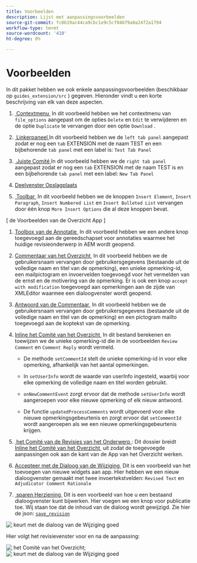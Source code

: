 ```yaml
---
title: Voorbeelden
description: Lijst met aanpassingsvoorbeelden
source-git-commit: fc0b19ac44ca9cbc1e9c5cf046f9a0a24f2a1794
workflow-type: tm+mt
source-wordcount: '410'
ht-degree: 0%

---
```



# Voorbeelden

In dit pakket hebben we ook enkele aanpassingsvoorbeelden (beschikbaar op `guides_extension/src` ) gegeven. Hieronder vindt u een korte beschrijving van elk van deze aspecten.

1. [&#x200B; Contextmenu &#x200B;](./examples/file_options.ts)
In dit voorbeeld hebben we het contextmenu van `file_options` aangepast om de opties `Delete` en `Edit` te verwijderen en de optie `Duplicate` te vervangen door een optie `Download` .

2. [&#x200B; Linkerpaneel &#x200B;](./examples/left_panel_container.ts)
In dit voorbeeld hebben we de `left tab panel` aangepast zodat er nog een `tab` EXTENSION met de naam TEST en een bijbehorende `tab panel` met een label is: `Test Tab Panel`

3. [&#x200B; Juiste Comité &#x200B;](./examples/right_panel_container.ts)
In dit voorbeeld hebben we de `right tab panel` aangepast zodat er nog een `tab` EXTENSION met de naam TEST is en een bijbehorende `tab panel` met een label: `New Tab Panel`

4. [Deelvenster Opslagplaats](./examples/repository_panel.ts)

5. [&#x200B; Toolbar &#x200B;](./examples/toolbar.ts)
In dit voorbeeld hebben we de knoppen `Insert Element`, `Insert Paragraph`, `Insert Numbered List` en `Insert Bulleted List` vervangen door één knop `More Insert Options` die al deze knoppen bevat.

[ de Voorbeelden van de Overzicht App ]

1. [&#x200B; Toolbox van de Annotatie &#x200B;](./examples/review_app_examples/annotation_extension.ts)
In dit voorbeeld hebben we een andere knop toegevoegd aan de gereedschapset voor annotaties waarmee het huidige revisieonderwerp in AEM wordt geopend.

2. [&#x200B; Commentaar van het Overzicht &#x200B;](./examples/review_app_examples/review_comment.ts)
In dit voorbeeld hebben we de gebruikersnaam vervangen door gebruikersgegevens (bestaande uit de volledige naam en titel van de opmerking), een unieke opmerking-id, een mailpictogram en invoervelden toegevoegd voor het vermelden van de ernst en de motivering van de opmerking.
Er is ook een knop `accept with modification` toegevoegd aan opmerkingen aan de zijde van XMLEditor waarmee een dialoogvenster wordt geopend.

3. [&#x200B; Antwoord van de Commentaar &#x200B;](./examples/review_app_examples/comment_reply.ts)
In dit voorbeeld hebben we de gebruikersnaam vervangen door gebruikersgegevens (bestaande uit de volledige naam en titel van de opmerking) en een pictogram mailto toegevoegd aan de koptekst van de opmerking.

4. [&#x200B; Inline het Comité van het Overzicht &#x200B;](./examples/review_app_examples/inline_review_panel.ts)
In dit bestand berekenen en toewijzen we de unieke opmerking-id die in de voorbeelden `Review Comment` en `Comment Reply` wordt vermeld.
   - De methode `setCommentId` stelt de unieke opmerking-id in voor elke opmerking, afhankelijk van het aantal opmerkingen.

   - In `setUserInfo` wordt de waarde van userInfo ingesteld, waarbij voor elke opmerking de volledige naam en titel worden gebruikt.

   - `onNewCommentEvent` zorgt ervoor dat de methode `setUserInfo` wordt aangeroepen voor elke nieuwe opmerking of elk nieuw antwoord.

   - De functie `updatedProcessComments` wordt uitgevoerd voor elke nieuwe opmerkingsgebeurtenis en zorgt ervoor dat `setCommentId` wordt aangeroepen als we een nieuwe opmerkingsgebeurtenis krijgen.

5. [&#x200B; het Comité van de Revisies van het Onderwerp &#x200B;](./examples/review_app_examples/topic_reviews.ts): Dit dossier breidt [&#x200B; Inline het Comité van het Overzicht &#x200B;](./examples/review_app_examples/inline_review_panel.ts) uit zodat de toegevoegde aanpassingen ook aan de kant van de App van het Overzicht werken.

6. [&#x200B; Accepteer met de Dialoog van de Wijziging &#x200B;](./examples/review_app_examples/accept_with_modification_dialog.ts)
Dit is een voorbeeld van het toevoegen van nieuwe widgets aan app. Hier hebben we een nieuw dialoogvenster gemaakt met twee invoertekstvelden: `Revised Text` en `Adjudicator Comment Rationale`

7. [&#x200B; sparen Herziening &#x200B;](./examples/save_revision.ts)
Dit is een voorbeeld van hoe u een bestaand dialoogvenster kunt bijwerken. Hier voegen we een knop voor publicatie toe. Wij staan toe dat de inhoud van de dialoog wordt gewijzigd. Zie hier de json: [`save_revision`](./jsons/dialogs/save_revision.json)

![&#x200B; keurt met de dialoog van de Wijziging goed &#x200B;](./imgs/accept_with_modification_dialogue.png)

Hier volgt het revisievenster voor en na de aanpassing:

![&#x200B; het Comité van het Overzicht;](./imgs/review_panel.png)
![&#x200B; keurt met de dialoog van de Wijziging goed &#x200B;](./imgs/customised_review_panel.png)
